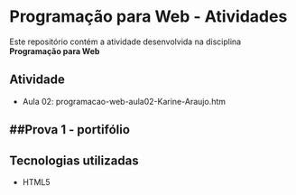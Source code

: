 # Programação para Web - Atividades 
Este repositório contém a atividade desenvolvida na disciplina **Programação para Web**

## Atividade 
 - Aula 02: programacao-web-aula02-Karine-Araujo.htm

##Prova 1 - **portifólio**
 - 

## Tecnologias utilizadas
 - HTML5  
